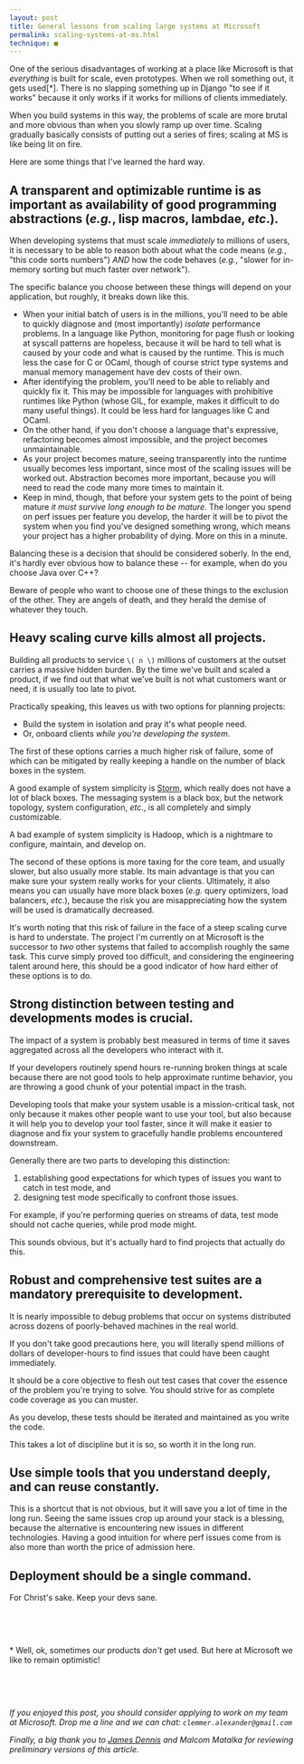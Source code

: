 ```yaml
---
layout: post
title: General lessons from scaling large systems at Microsoft
permalink: scaling-systems-at-ms.html
technique: ■
---
```


One of the serious disadvantages of working at a place like Microsoft is that *everything* is built for scale, even prototypes. When we roll something out, it gets used[*]. There is no slapping something up in Django "to see if it works" because it only works if it works for millions of clients immediately.

When you build systems in this way, the problems of scale are more brutal and more obvious than when you slowly ramp up over time. Scaling gradually basically consists of putting out a series of fires; scaling at MS is like being lit on fire.

Here are some things that I've learned the hard way.


## A transparent and optimizable runtime is as important as availability of good programming abstractions (*e.g.*, lisp macros, lambdae, *etc*.).

When developing systems that must scale *immediately* to millions of users, it is necessary to be able to reason both about what the code means (*e.g.*, "this code sorts numbers") *AND* how the code behaves (*e.g.*, "slower for in-memory sorting but much faster over network").

The specific balance you choose between these things will depend on your application, but roughly, it breaks down like this.

* When your initial batch of users is in the millions, you'll need to be able to quickly diagnose and (most importantly) *isolate* performance problems. In a language like Python, monitoring for page flush or looking at syscall patterns are hopeless, because it will be hard to tell what is caused by your code and what is caused by the runtime. This is much less the case for C or OCaml, though of course strict type systems and manual memory management have dev costs of their own.
* After identifying the problem, you'll need to be able to reliably and quickly fix it. This may be impossible for languages with prohibitive runtimes like Python (whose GIL, for example, makes it difficult to do many useful things). It could be less hard for languages like C and OCaml.
* On the other hand, if you don't choose a language that's expressive, refactoring becomes almost impossible, and the project becomes unmaintainable.
* As your project becomes mature, seeing transparently into the runtime usually becomes less important, since most of the scaling issues will be worked out. Abstraction becomes more important, because you will need to read the code many more times to maintain it.
* Keep in mind, though, that before your system gets to the point of being mature *it must survive long enough to be mature*. The longer you spend on perf issues per feature you develop, the harder it will be to pivot the system when you find you've designed something wrong, which means your project has a higher probability of dying. More on this in a minute.

Balancing these is a decision that should be considered soberly. In the end, it's hardly ever obvious how to balance these -- for example, when do you choose Java over C++?

Beware of people who want to choose one of these things to the exclusion of the other. They are angels of death, and they herald the demise of whatever they touch.


## Heavy scaling curve kills almost all projects.

Building all products to service `\( n \)` millions of customers at the outset carries a massive hidden burden. By the time we've built and scaled a product, if we find out that what we've built is not what customers want or need, it is usually too late to pivot.

Practically speaking, this leaves us with two options for planning projects:

* Build the system in isolation and pray it's what people need.
* Or, onboard clients *while you're developing the system*.

The first of these options carries a much higher risk of failure, some of which can be mitigated by really keeping a handle on the number of black boxes in the system.

A good example of system simplicity is [Storm](https://github.com/nathanmarz/storm), which really does not have a lot of black boxes. The messaging system is a black box, but the network topology, system configuration, *etc*., is all completely and simply customizable.

A bad example of system simplicity is Hadoop, which is a nightmare to configure, maintain, and develop on.

The second of these options is more taxing for the core team, and usually slower, but also usually more stable. Its main advantage is that you can make sure your system really works for your clients. Ultimately, it also means you can usually have more black boxes (*e.g.* query optimizers, load balancers, *etc*.), because the risk you are misappreciating how the system will be used is dramatically decreased.

It's worth noting that this risk of failure in the face of a steep scaling curve is hard to understate. The project I'm currently on at Microsoft is the successor to *two* other systems that failed to accomplish roughly the same task. This curve simply proved too difficult, and considering the engineering talent around here, this should be a good indicator of how hard either of these options is to do.


## Strong distinction between testing and developments modes is crucial.

The impact of a system is probably best measured in terms of time it saves aggregated across all the developers who interact with it.

If your developers routinely spend hours re-running broken things at scale because there are not good tools to help approximate runtime behavior, you are throwing a good chunk of your potential impact in the trash.

Developing tools that make your system usable is a mission-critical task, not only because it makes other people want to use your tool, but also because it will help you to develop your tool faster, since it will make it easier to diagnose and fix your system to gracefully handle problems encountered downstream.

Generally there are two parts to developing this distinction:

1. establishing good expectations for which types of issues you want to catch in test mode, and 
2. designing test mode specifically to confront those issues.

For example, if you're performing queries on streams of data, test mode should not cache queries, while prod mode might.

This sounds obvious, but it's actually hard to find projects that actually do this.


## Robust and comprehensive test suites are a mandatory prerequisite to development.

It is nearly impossible to debug problems that occur on systems distributed across dozens of poorly-behaved machines in the real world.

If you don't take good precautions here, you will literally spend millions of dollars of developer-hours to find issues that could have been caught immediately.

It should be a core objective to flesh out test cases that cover the essence of the problem you're trying to solve. You should strive for as complete code coverage as you can muster.

As you develop, these tests should be iterated and maintained as you write the code.

This takes a lot of discipline but it is so, so worth it in the long run.


## Use simple tools that you understand deeply, and can reuse constantly.

This is a shortcut that is not obvious, but it will save you a lot of time in the long run. Seeing the same issues crop up around your stack is a blessing, because the alternative is encountering new issues in different technologies. Having a good intuition for where perf issues come from is also more than worth the price of admission here.


## Deployment should be a single command.

For Christ's sake. Keep your devs sane.


<p></p><br/>
<p></p><br/>


\* Well, ok, sometimes our products *don't* get used. But here at Microsoft we like to remain optimistic!

<p></p><br/>
<p></p><br/>

*If you enjoyed this post, you should consider applying to work on my team at Microsoft. Drop me a line and we can chat: `clemmer.alexander@gmail.com`*

*Finally, a big thank you to [James Dennis](http://j2labs.io/) and Malcom Matalka for reviewing preliminary versions of this article.*


<p></p><br/>
<p></p><br/>































